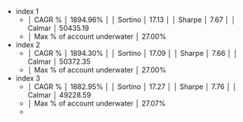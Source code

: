 - index 1
	- │ CAGR %                      │ 1894.96%                     │
	  │ Sortino                     │ 17.13                        │
	  │ Sharpe                      │ 7.67                         │
	  │ Calmar                      │ 50435.19
	- │ Max % of account underwater │ 27.00%
- index 2
	- │ CAGR %                      │ 1894.30%                     │
	  │ Sortino                     │ 17.09                        │
	  │ Sharpe                      │ 7.66                         │
	  │ Calmar                      │ 50372.35
	- │ Max % of account underwater │ 27.00%
- index 3
	- │ CAGR %                      │ 1882.95%                     │
	  │ Sortino                     │ 17.27                        │
	  │ Sharpe                      │ 7.76                         │
	  │ Calmar                      │ 49228.59
	- │ Max % of account underwater │ 27.07%
	-